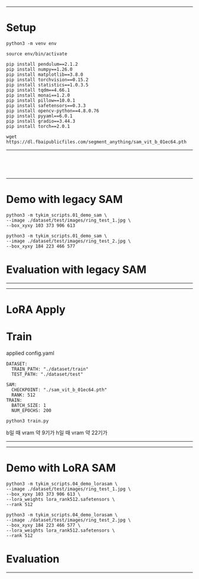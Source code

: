 
----------------------------------------------------------------
# Setup

```
python3 -m venv env

source env/bin/activate

pip install pendulum==2.1.2
pip install numpy==1.26.0
pip install matplotlib==3.8.0
pip install torchvision==0.15.2
pip install statistics==1.0.3.5
pip install tqdm==4.66.1
pip install monai==1.2.0
pip install pillow==10.0.1
pip install safetensors==0.3.3
pip install opencv-python==4.8.0.76
pip install pyyaml==6.0.1
pip install gradio==3.44.3
pip install torch==2.0.1

wget https://dl.fbaipublicfiles.com/segment_anything/sam_vit_b_01ec64.pth
```
----------------------------------------------------------------

&nbsp;

&nbsp;





----------------------------------------------------------------
# Demo with legacy SAM

```
python3 -m tykim_scripts.01_demo_sam \
--image ./dataset/test/images/ring_test_1.jpg \
--box_xyxy 103 373 906 613
```

```
python3 -m tykim_scripts.01_demo_sam \
--image ./dataset/test/images/ring_test_2.jpg \
--box_xyxy 184 223 466 577
```



# Evaluation with legacy SAM


----------------------------------------------------------------





----------------------------------------------------------------
# LoRA Apply



# Train
applied config.yaml
```
DATASET:
  TRAIN_PATH: "./dataset/train"
  TEST_PATH: "./dataset/test"

SAM:
  CHECKPOINT: "./sam_vit_b_01ec64.pth"
  RANK: 512
TRAIN:
  BATCH_SIZE: 1
  NUM_EPOCHS: 200
```

```
python3 train.py
```

b일 때 vram 약 9기가
h일 때 vram 약 22기가

----------------------------------------------------------------





----------------------------------------------------------------
# Demo with LoRA SAM

```
python3 -m tykim_scripts.04_demo_lorasam \
--image ./dataset/test/images/ring_test_1.jpg \
--box_xyxy 103 373 906 613 \
--lora_weights lora_rank512.safetensors \
--rank 512
```

```
python3 -m tykim_scripts.04_demo_lorasam \
--image ./dataset/test/images/ring_test_2.jpg \
--box_xyxy 184 223 466 577 \
--lora_weights lora_rank512.safetensors \
--rank 512
```



# Evaluation


----------------------------------------------------------------